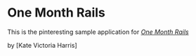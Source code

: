 # One Month Rails

This is the pinteresting sample application for
[*One Month Rails*](http://onemonthrails.com)

by [Kate Victoria Harris]
